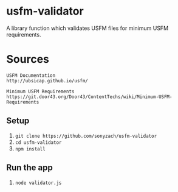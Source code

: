 # usfm-validator

A library function which validates USFM files for minimum USFM requirements.

# Sources

	USFM Documentation
	http://ubsicap.github.io/usfm/

	Minimum USFM Requirements
	https://git.door43.org/Door43/ContentTechs/wiki/Minimum-USFM-Requirements
	
## Setup
1. `git clone https://github.com/sonyzach/usfm-validator`
2. `cd usfm-validator`
3. `npm install`

## Run the app
1. `node validator.js`